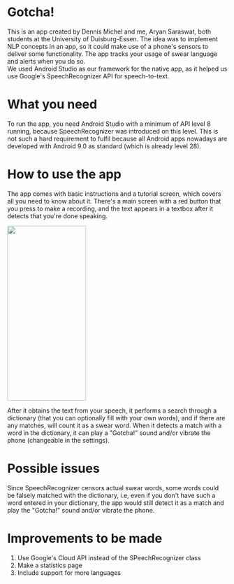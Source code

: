 # Gotcha!
This is an app created by Dennis Michel and me, Aryan Saraswat, both students at the University of Duisburg-Essen. The idea was to implement NLP concepts in an app, so it could make use of a phone's sensors to deliver some functionality. The app tracks your usage of swear language and alerts when you do so.<br/>We used Android Studio as our framework for the native app, as it helped us use Google's SpeechRecognizer API for speech-to-text.

# What you need
To run the app, you need Android Studio with a minimum of API level 8 running, because SpeechRecognizer was introduced on this level. This is not such a hard requirement to fulfil because all Android apps nowadays are developed with Android 9.0 as standard (which is already level 28).

# How to use the app
The app comes with basic instructions and a tutorial screen, which covers all you need to know about it. There's a main screen with a red button that you press to make a recording, and the text appears in a textbox after it detects that you're done speaking.

<img width="180" height="400" src="https://user-images.githubusercontent.com/73822940/112623313-7d7d4900-8e2c-11eb-9602-0945d25106bb.png">

After it obtains the text from your speech, it performs a search through a dictionary (that you can optionally fill with your own words), and if there are any matches, will count it as a swear word. When it detects a match with a word in the dictionary, it can play a "Gotcha!" sound and/or vibrate the phone (changeable in the settings).

# Possible issues
Since SpeechRecognizer censors actual swear words, some words could be falsely matched with the dictionary, i.e, even if you don't have such a word entered in your dictionary, the app would still detect it as a match and play the "Gotcha!" sound and/or vibrate the phone.

# Improvements to be made
1. Use Google's Cloud API instead of the SPeechRecognizer class
2. Make a statistics page
3. Include support for more languages
